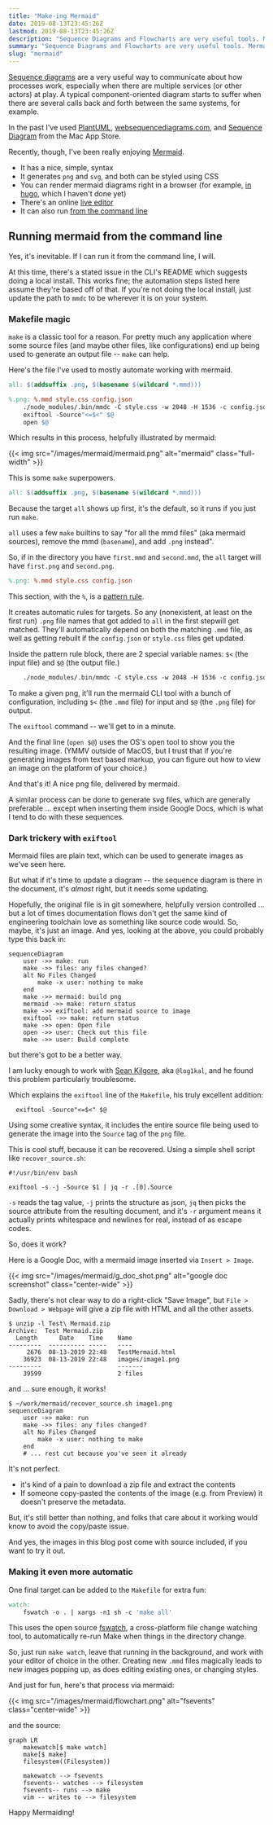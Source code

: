 ```yaml
---
title: "Make-ing Mermaid"
date: 2019-08-13T23:45:26Z
lastmod: 2019-08-13T23:45:26Z
description: "Sequence Diagrams and Flowcharts are very useful tools. Mermaid is an excellent library to create them which can be driven from the command line, and therefore improved with some unixy magic."
summary: "Sequence Diagrams and Flowcharts are very useful tools. Mermaid is an excellent library to create them which can be driven from the command line, and therefore improved with some unixy magic."
slug: "mermaid"
---
```


[Sequence diagrams](https://en.wikipedia.org/wiki/Sequence_diagram) are a very useful way to communicate about how processes work, especially when there are multiple services (or other actors) at play. A typical component-oriented diagram starts to suffer when there are several calls back and forth between the same systems, for example.

In the past I've used [PlantUML](http://plantuml.com/sequence-diagram), [websequencediagrams.com](https://www.websequencediagrams.com/), and [Sequence Diagram](https://apps.apple.com/us/app/sequence-diagram/id1195426709?mt=12) from the Mac App Store.

Recently, though, I've been really enjoying [Mermaid](https://mermaidjs.github.io/#/). 

* It has a nice, simple, syntax
* It generates `png` and `svg`, and both can be styled using CSS
* You can render mermaid diagrams right in a browser (for example, [in hugo](https://www.hairizuan.com/rendering-diagrams-in-hugo/), which I haven't done yet)
* There's an online [live editor](https://mermaidjs.github.io/mermaid-live-editor/)
* It can also run [from the command line](https://github.com/mermaidjs/mermaid.cli)

## Running mermaid from the command line

Yes, it's inevitable. If I can run it from the command line, I will.

At this time, there's a stated issue in the CLI's README which suggests doing a local install.
This works fine; the automation steps listed here assume they're based off of that. If you're not doing the local install, just update the path to `mmdc` to be wherever it is on your system.


### Makefile magic

`make` is a classic tool for a reason. For pretty much any application where some source files (and maybe other files, like configurations) end up being used to generate an output file -- `make` can help.

Here's the file I've used to mostly automate working with mermaid.

```Makefile
all: $(addsuffix .png, $(basename $(wildcard *.mmd)))

%.png: %.mmd style.css config.json
	./node_modules/.bin/mmdc -C style.css -w 2048 -H 1536 -c config.json -t neutral -i $< -o $@
	exiftool -Source"<=$<" $@
	open $@
```

Which results in this process, helpfully illustrated by mermaid:

{{< img src="/images/mermaid/mermaid.png"  alt="mermaid"   class="full-width"  >}}

This is some `make` superpowers.

```Makefile
all: $(addsuffix .png, $(basename $(wildcard *.mmd)))
```

Because the target `all` shows up first, it's the default, so it runs if you just run `make`.

`all` uses a few `make` builtins to say "for all the mmd files" (aka mermaid sources), remove the mmd (`basename`), and add `.png` instead".

So, if in the directory you have `first.mmd` and `second.mmd`, the `all` target will have `first.png` and `second.png`.

```Makefile
%.png: %.mmd style.css config.json
```

This section, with the `%`, is a [pattern rule](https://www.gnu.org/software/make/manual/html_node/Pattern-Rules.html). 

It creates automatic rules for targets. So any (nonexistent, at least on the first run) `.png` file names that got added to `all` in the first stepwill get matched. They'll automatically depend on both the matching `.mmd` file, as well as getting rebuilt if the `config.json` or `style.css` files get updated.


Inside the pattern rule block, there are 2 special variable names: `$<` (the input file) and `$@` (the output file.)

```Makefile
	./node_modules/.bin/mmdc -C style.css -w 2048 -H 1536 -c config.json -t neutral -i $< -o $@
```

To make a given png, it'll run the  mermaid CLI tool with a bunch of configuration, including `$<` (the `.mmd` file) for input and `$@` (the `.png` file) for output.

The `exiftool` command -- we'll get to in a minute.

And the final line (`open $@`) uses the OS's open tool to show you the resulting image. (YMMV outside of MacOS, but I trust that if you're generating images from text based markup, you can figure out how to view an image on the platform of your choice.)

And that's it! A nice png file, delivered by mermaid.

A similar process can be done to generate svg files, which are generally preferable ... except when inserting them inside Google Docs, which is what I tend to do with these sequences.

### Dark trickery with `exiftool`

Mermaid files are plain text, which can be used to generate images as we've seen here.

But what if it's time to update a diagram -- the sequence diagram is there in the document, it's _almost_ right, but it needs some updating.

Hopefully, the original file is in git somewhere, helpfully version controlled ... but a lot of times documentation flows don't get the same kind of engineering toolchain love as something like source code would. So, maybe, it's just an image. And yes, looking at the above, you could probably type this back in:

```
sequenceDiagram
	user ->> make: run
	make ->> files: any files changed?
	alt No Files Changed
		make -x user: nothing to make
	end
	make ->> mermaid: build png
	mermaid ->> make: return status
	make ->> exiftool: add mermaid source to image
	exiftool ->> make: return status
	make ->> open: Open file
	open ->> user: Check out this file
	make ->> user: Build complete

```

but there's got to be a better way.

I am lucky enough to work with [Sean Kilgore](https://twitter.com/log1kal), aka `@log1kal`, and he found this problem particularly troublesome. 

Which explains the `exiftool` line of the `Makefile`, his truly excellent addition:

```
  exiftool -Source"<=$<" $@ 
```

Using some creative syntax, it includes the entire source file being used to generate the image into the `Source` tag of the `png` file.

This is cool stuff, because it can be recovered. Using a simple shell script like `recover_source.sh`:

```shell
#!/usr/bin/env bash

exiftool -s -j -Source $1 | jq -r .[0].Source
```

`-s` reads the tag value, `-j` prints the structure as json, `jq` then picks the source attribute from the resulting document, and it's `-r` argument means it actually prints whitespace and newlines for real, instead of as escape codes.

So, does it work?

Here is a Google Doc, with a mermaid image inserted via `Insert > Image`.

{{< img src="/images/mermaid/g_doc_shot.png"  alt="google doc screenshot"   class="center-wide"  >}}

Sadly, there's not clear way to do a right-click "Save Image", but `File > Download > Webpage` will give a zip file with HTML and all the other assets.

```
$ unzip -l Test\ Mermaid.zip 
Archive:  Test Mermaid.zip
  Length      Date    Time    Name
---------  ---------- -----   ----
     2676  08-13-2019 22:48   TestMermaid.html
    36923  08-13-2019 22:48   images/image1.png
---------                     -------
    39599                     2 files
```

and ... sure enough, it works!

```
$ ~/work/mermaid/recover_source.sh image1.png 
sequenceDiagram
	user ->> make: run
	make ->> files: any files changed?
	alt No Files Changed
		make -x user: nothing to make
	end
	# ... rest cut because you've seen it already
```

It's not perfect. 

* it's kind of a pain to download a zip file and extract the contents
* If someone copy-pasted the contents of the image (e.g. from Preview) it doesn't preserve the metadata.

But, it's still better than nothing, and folks that care about it working would know to avoid the copy/paste issue.

And yes, the images in this blog post come with source included, if you want to try it out.

### Making it even more automatic

One final target can be added to the `Makefile` for extra fun:

```Makefile
watch:
	fswatch -o . | xargs -n1 sh -c 'make all'
```

This uses the open source [fswatch](https://github.com/emcrisostomo/fswatch), a cross-platform file change watching tool, to automatically re-run Make when things in the directory change. 

So, just run `make watch`, leave that running in the background, and work with your editor of choice in the other. Creating new `.mmd` files magically leads to new images popping up, as does editing existing ones, or changing styles.

And just for fun, here's that process via mermaid:

{{< img src="/images/mermaid/flowchart.png"  alt="fsevents"   class="center-wide"  >}}

and the source:

```
graph LR
	makewatch[$ make watch]	
	make[$ make]	
	filesystem((Filesystem))

	makewatch --> fsevents
	fsevents-- watches --> filesystem
	fsevents-- runs --> make
	vim -- writes to --> filesystem
```

Happy Mermaiding!
